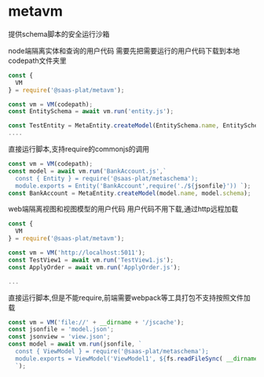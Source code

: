 # metavm
提供schema脚本的安全运行沙箱

node端隔离实体和查询的用户代码
需要先把需要运行的用户代码下载到本地codepath文件夹里
```js
const {
  VM
} = require('@saas-plat/metavm');

const vm = VM(codepath);
const EntitySchema = await vm.run('entity.js');

const TestEntity = MetaEntity.createModel(EntitySchema.name, EntitySchema.schema);
....
```

直接运行脚本,支持require的commonjs的调用
```js
const vm = VM(codepath);
const model = await vm.run('BankAccount.js',`
  const { Entity } = require('@saas-plat/metaschema');
  module.exports = Entity('BankAccount',require('./${jsonfile}')) `);
const BankAccount = MetaEntity.createModel(model.name, model.schema);
```

web端隔离视图和视图模型的用户代码
用户代码不用下载,通过http远程加载
```js
const {
  VM
} = require('@saas-plat/metavm');

const vm = VM('http://localhost:5011');
const TestView1 = await vm.run('TestView1.js');
const ApplyOrder = await vm.run('ApplyOrder.js');

...

```

直接运行脚本,但是不能require,前端需要webpack等工具打包不支持按照文件加载
```js
const vm = VM('file://' + __dirname + '/jscache');
const jsonfile = 'model.json';
const jsonview = 'view.json';
const model = await vm.run(jsonfile, `
  const { ViewModel } = require('@saas-plat/metaschema');
  module.exports = ViewModel('ViewModel1', ${fs.readFileSync( __dirname + '/jscache/'+jsonfile,'utf8')})
  `);
```
